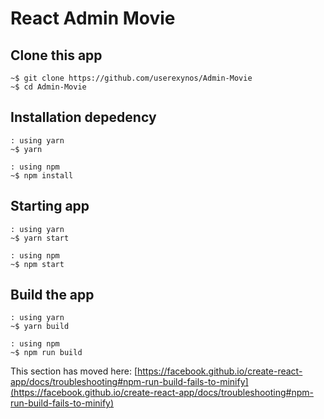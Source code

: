 # React Admin Movie

## Clone this app

```
~$ git clone https://github.com/userexynos/Admin-Movie
~$ cd Admin-Movie
```

## Installation depedency

```
: using yarn
~$ yarn

: using npm
~$ npm install
```

## Starting app

```
: using yarn
~$ yarn start

: using npm
~$ npm start
```

## Build the app

```
: using yarn
~$ yarn build

: using npm
~$ npm run build
```

This section has moved here: [https://facebook.github.io/create-react-app/docs/troubleshooting#npm-run-build-fails-to-minify](https://facebook.github.io/create-react-app/docs/troubleshooting#npm-run-build-fails-to-minify)
